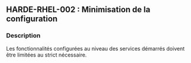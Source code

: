 ## HARDE-RHEL-002 : Minimisation de la configuration

### Description
Les fonctionnalités configurées au niveau des services démarrés doivent être limitées
au strict nécessaire.